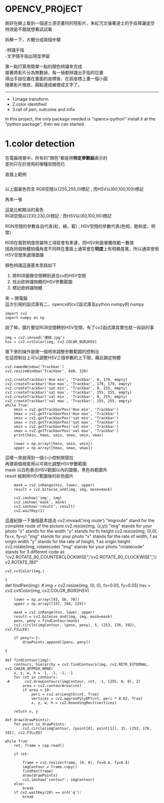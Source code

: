 # OPENCV_PROjECT

剛好在網上看到一個道士憑空畫符的短影片，朱紅咒文循著道士的手指揮灑虛空    
特效挺不錯就想著試試看    


拆解一下，大概分成兩個步驟   

-辨識手指  
-文字隨手指出現並停留
    
    
第一點打算用簡單一點的顏色辨識來完成  
接著將影片分為無數揁，每一揁都辨識出手指的位置  
得出手指位置在畫面的座標後，在該座標上畫一個小圓  
隨著影片撥放，圓點連成線便成文字了。

----  

*  1.image transform
*  2.color identified
*  3.rail of pen, outcome and infix

In this project, the only package needed is "opencv-python"
install it at the "python package", then we can started.




# 1.color detection

在電腦視覺中，所有的"顏色"都是用**特定參數組**表示的    
差別只在於使用的哪種空間而已    


直接上範例

![]()  

以上圖黃色而言
RGB空間以(255,255,0)標記 ; 而HSV以(60,100,100)標記


再來一張  
![]()  
  
這是比較黯淡的黃色  
RGB空間以(230,230,0)標記 ; 而HSV以(60,100,90)標記  
  
RGN空間的參數各自代表(紅，綠，藍) ; HSV空間的參數代表(色相，飽和度，明度)  
  
RGB在面對明度改變時三項皆會有牽連，而HSV則是單獨改動一數值  
因為同個物體拍攝角度不同時在畫面上通常會在**明度**上有明顯差異，所以通常使用HSV空間來處理圖像  


顏色辨識這邊基本思路如下  
1. 將RGB圖像空間轉到適合cv的HSV空間
2. 找出欲辨識物體的HSV參數範圍
3. 標記欲辨識物體

   
來 ~ 開電腦   
這次引用的函式庫有二，opencv的cv2函式庫及python numpy的 numpy  

    import cv2
    import numpy as np


說了嘛，圖片要從RGB空間轉到HSV空間，有了cv2函式庫其實也就一段話的事

    img = cv2.imread('連結.jpg')
    hsv = cv2.cvtColor(img, cv2.COLOR_BGR2HSV)

接下來的操作是建一個用來調整參數範圍的控制台  
在這控制台上可以調整HSV三個參數的上下限，藉此鎖定物體  

    cv2.namedWindow('Trackbar')
    cv2.resizeWindow('Trackbar', 640, 320)

    cv2.createTrackbar('Hue min', 'Trackbar', 0, 179, empty)
    cv2.createTrackbar('Hue max', 'Trackbar', 179, 179, empty)
    cv2.createTrackbar('sat min', 'Trackbar', 0, 255, empty)
    cv2.createTrackbar('sat max', 'Trackbar', 255, 255, empty)
    cv2.createTrackbar('val min', 'Trackbar', 0, 255, empty)
    cv2.createTrackbar('val max', 'Trackbar', 255, 255, empty)
    while True:
        hmin = cv2.getTrackbarPos('Hue min', 'Trackbar')
        hmax = cv2.getTrackbarPos('Hue max', 'Trackbar')
        smin = cv2.getTrackbarPos('sat min', 'Trackbar')
        smax = cv2.getTrackbarPos('sat max', 'Trackbar')
        vmin = cv2.getTrackbarPos('val min', 'Trackbar')
        vmax = cv2.getTrackbarPos('val max', 'Trackbar')
        print(hmin, hmax, smin, smax, vmin, vmax)

        lower = np.array([hmin, smin, vmin])
        upper = np.array([hmax, smax, vmax])
    
  
這樣一來就得到一個小小控制視窗拉   
再建兩個視窗用以可視化調整HSV參數範圍      
mask   以白色表示HSV範圍以內的圖像，黑色為範圍外       
result 經剔除HSV範圍後的彩色圖片    
    

        mask = cv2.inRange(hsv, lower, upper)
        result = cv2.bitwise_and(img, img, mask=mask)

        cv2.imshow('img', img)
        cv2.imshow('mask', mask)
        cv2.imshow('result', result)
        cv2.waitKey(1)

這邊紀錄一下幾個基本語法
        cv2.imread('img route')
    "imgroute" stand for the complete route of the picture
        cv2.resize(img, (x,y))
    "img" stands for your photo
    "x" stands for the width
    "y" stands for th height
        cv2.resize(img, (0,0), fx=x, fy=y)
    "img" stands for your photo
    "x" stands for the rate of width, 1 as origin width
    "y" stands for the rate of height, 1 as origin height
        cv2.rotate(img, rotatecode)
    "img" stands for your photo
    "rotatecode" stands for 3 different code as "cv2.ROTATE_90_COUNTERCLOCKWISE","cv2.ROTATE_90_CLOCKWISE","cv2.ROTATE_180"

    cv2.cvtColor(img,)
    
1    
    def findPen(img):
        #    img = cv2.resize(img, (0, 0), fx=0.05, fy=0.05)
        hsv = cv2.cvtColor(img, cv2.COLOR_BGR2HSV)
    
        lower = np.array([93, 56, 70])
        upper = np.array([157, 194, 229])
    
        mask = cv2.inRange(hsv, lower, upper)
        result = cv2.bitwise_and(img, img, mask=mask)
        penx, peny = findContour(mask)
        cv2.circle(imgContour, (penx, peny), 5, (253, 176, 192), cv2.FILLED)
    
        if peny!=-1:
            drawPoints.append([penx, peny])
1

    def findContour(img):
        contours, hierarchy = cv2.findContours(img, cv2.RETR_EXTERNAL, cv2.CHAIN_APPROX_NONE)
        x, y, w, h = -1, -1, -1, -1
        for cnt in contours:
     #       cv2.drawContours(imgContour, cnt, -1, (255, 0, 0), 2)
            area = cv2.contourArea(cnt)
            if area > 10:
                peri = cv2.arcLength(cnt, True)
                vertices = cv2.approxPolyDP(cnt, peri * 0.02, True)
                x, y, w, h = cv2.boundingRect(vertices)
    
        return x, y
    
    def draw(drawPoints):
        for point in drawPoints:
            cv2.circle(imgContour, (point[0], point[1]), 15, (253, 176, 192), cv2.FILLED)
        
    while True:
        ret, frame = cap.read()
    
        if ret:
    
            frame = cv2.resize(frame, (0, 0), fx=0.4, fy=0.4)
            imgContour = frame.copy()
            findPen(frame)
            draw(drawPoints)
            cv2.imshow('contour', imgContour)
        else:
            break
        if cv2.waitKey(20) == ord('q'):
            break
